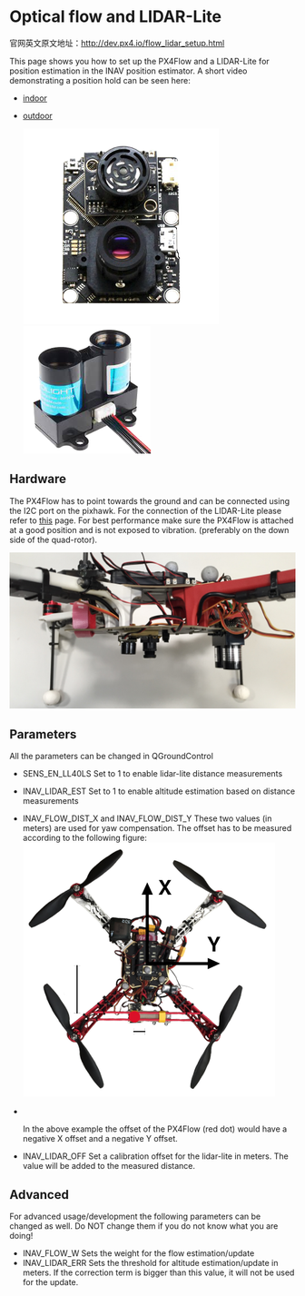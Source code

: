 # Optical flow and LIDAR-Lite

官网英文原文地址：http://dev.px4.io/flow_lidar_setup.html

This page shows you how to set up the PX4Flow and a LIDAR-Lite for position estimation in the INAV position estimator. A short video demonstrating a position hold can be seen here:

* [indoor](http://7xvob5.com2.z0.glb.qiniucdn.com/Pixhawk%20PX4Flow%20indoor%20demo.mp4) 
* [outdoor](http://7xvob5.com2.z0.glb.qiniucdn.com/Pixhawk%20PX4Flow%20outdoor%20demo.mp4)

  ![px4flow](../pictures/hardware\px4flow.png)
  ![lidarlite](../pictures/hardware\lidarlite.png)


## Hardware

The PX4Flow has to point towards the ground and can be connected using the I2C port on the pixhawk.
For the connection of the LIDAR-Lite please refer to [this](https://pixhawk.org/peripherals/rangefinder?s[]=lidar) page.
For best performance make sure the PX4Flow is attached at a good position and is not exposed to vibration. \(preferably on the down side of the quad-rotor\).

![flow_lidar_attached](../pictures/hardware\flow_lidar_attached.jpg)

## Parameters

All the parameters can be changed in QGroundControl

* SENS\_EN\_LL40LS
  Set to 1 to enable lidar-lite distance measurements

* INAV\_LIDAR\_EST
  Set to 1 to enable altitude estimation based on distance measurements

* INAV\_FLOW\_DIST\_X and INAV\_FLOW\_DIST\_Y
  These two values \(in meters\) are used for yaw compensation.
  The offset has to be measured according to the following figure:
   ![flowing](../pictures/hardware\px4flow_offset.png)

* ​

  In the above example the offset of the PX4Flow \(red dot\) would have a negative X offset and a negative Y offset.

* INAV\_LIDAR\_OFF
  Set a calibration offset for the lidar-lite in meters. The value will be added to the measured distance.


## Advanced

For advanced usage\/development the following parameters can be changed as well. Do NOT change them if you do not know what you are doing!

* INAV\_FLOW\_W
  Sets the weight for the flow estimation\/update
* INAV\_LIDAR\_ERR
  Sets the threshold for altitude estimation\/update in meters. If the correction term is bigger than this value, it will not be used for the update.

